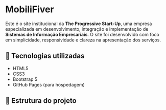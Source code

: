 # MobiliFiver

Este é o site institucional da **The Progressive Start-Up**, uma empresa especializada em desenvolvimento, integração e implementação de **Sistemas de Informação Empresariais**. O site foi desenvolvido com foco em simplicidade, responsividade e clareza na apresentação dos serviços.

## 🔧 Tecnologias utilizadas

- HTML5
- CSS3
- Bootstrap 5
- GitHub Pages (para hospedagem)

## 📁 Estrutura do projeto


